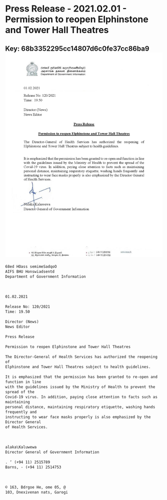 # Press Release - 2021.02.01 - Permission to reopen Elphinstone and Tower Hall Theatres 
Key: 68b3352295cc14807d6c0fe37cc86ba9 
![img](img/68b3352295cc14807d6c0fe37cc86ba9.jpg)
---
```
68ed HOass semimeSadqoO
AIFS BHU Honswiadsentd
Department of Government Information

 

01.02.2021

Release No: 120/2021
Time: 19.50

Director (News)
News Editor

Press Release

Permission to reopen Elphinstone and Tower Hall Theatres

The Director-General of Health Services has authorized the reopening of
Elphinstone and Tower Hall Theatres subject to health guidelines.

It is emphasized that the permission has been granted to re-open and function in line
with the guidelines issued by the Ministry of Health to prevent the spread of the
Covid-19 virus. In addition, paying close attention to facts such as maintaining
personal distance, maintaining respiratory etiquette, washing hands frequently and
instructing to wear face masks properly is also emphasized by the Director General
of Health Services.

  

alaka\Kaluwewa
Director General of Government Information

. ‘ (+94 11) 2515789
Barns, - (+94 11) 2514753

  

© 163, Bdrgoe He, ome 05, @
103, Dnexivenan nats, Garogi

```
